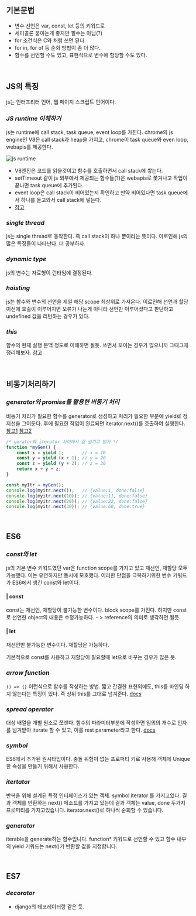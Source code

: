 ## 기본문법

- 변수 선언은  var, const, let 등의 키워드로
- 세미콜론 붙이는게 좋지만 필수는 아님(?)
- for 조건식은 C와 처럼 쓰면 된다.
- for in, for of 등 순회 방법이 좀 더 많다.
- 함수를 선언할 수도 있고, 표현식으로 변수에 할당할 수도 있다.

<br>

## JS의 특징

js는 인터프리터 언어, 웹 페이지 스크립트 언어이다.

### ___JS runtime 이해하기___

js는 runtime에 call stack, task queue, event loop를 가진다.
chrome의 js engine인 V8은 call stack과 heap을 가지고, chrome이 task queue와 even loop, webapis를 제공한다.

![js runtime](https://joshua1988.github.io/images/posts/web/translation/how-js-works/js-engine-runtime.png)
- V8엔진은 코드를 읽을것이고 함수를 호출하면서 call stack에 쌓는다. 
- setTimeout 같이 js 외부에서 제공되는 함수들(?)은 webapis로 쫓겨나고 작업이 끝나면 task queue에 추가된다.
- event loop은 call stack이 비어있는지 확인하고 만약 비어있다면  task queue에서 하나를 들고와서 call stack에 넣는다.
- [참고](https://www.youtube.com/watch?v=8aGhZQkoFbQ)


### ___single thread___
js는 single thread로 동작한다. 즉 call stack이 하나 뿐이라는 뜻이다. 이로인해 js의 많은 특징들이 나타난다. 더 공부하자.

### ___dynamic type___
js의 변수는 자료형이 런타임에 결정된다.

### ___hoisting___
js는 함수와 변수의 선언을 제일 해당 scope 최상위로 가져온다.
이로인해 선언과 할당 이전에 호출이 이루어지면 오류가 나는게 아니라 선언만 이루어졌다고 판단하고 undefined 값을 리턴하는 경우가 있다.

### ___this___
함수의 현재 실행 문맥 정도로 이해하면 될듯. 쓰면서 꼬이는 경우가 많으니까 그때그때 정리해보자. [참고](http://webframeworks.kr/tutorials/translate/explanation-of-this-in-javascript-1/)

<br>

## 비동기처리하기

### ___generator와 promise를 활용한 비동기 처리___
비동기 처리가 필요한 함수를 generator로 생성하고 처리가 필요한 부분에 yield로 정지선을 그어둔다.
후에 필요한 작업이 완료되면 iterator.next()를 호출하여 실행한다.
[참고1](https://meetup.toast.com/posts/73)
[참고2](https://velog.io/@rohkorea86/series/Generator-%ED%95%A8%EC%88%98%EB%A5%BC-%EC%9D%B4%ED%95%B4%ED%95%98%EC%9E%90)

```js
/* gerator와 iterator 사이에서 값 넘기고 받기 */
function *myGen() {
    const x = yield 1;       // x = 10
    const y = yield (x + 1); // y = 20
    const z = yield (y + 2); // z = 30
    return x + y + z;
}

const myItr = myGen();
console.log(myitr.next());   // {value:1, done:false}
console.log(myitr.next(10)); // {value:11, done:false}
console.log(myitr.next(20)); // {value:22, done:false}
console.log(myitr.next(30)); // {value:60, done:true}
```

<br>

## ES6

### ___const와 let___
js의 기본 변수 키워드였던 var은 function scope를 가지고 있고 재선언, 재할당 모두 가능했다. 이는 유연하지만 동시에 모호했다.
이러한 단점을 극복하기위한 변수 키워드가 ES6에서 생긴 const와 let이다.
#### | const
const는 재선언, 재할당이 불가능한 변수이다. block scope를 가진다. 하지만 const로 선언한 object의 내용은 수정가능하다. - > reference의 의미로 생각하면 될듯.
#### | let
재선언만 불가능한 변수이다. 재할당은 가능하다.

기본적으로 const를 사용하고 재할당이 필요할때 let으로 바꾸는 경우가 많은 듯.


### ___arrow function___

```() => {}``` 이런식으로 함수를 작성하는 방법. 짧고 간결한 표현외에도, this를 바인딩 하지 않는다는 특징이 있다. 즉 상위 this를 그대로 넘겨준다.
[docs](https://developer.mozilla.org/en-US/docs/Web/JavaScript/Reference/Functions/Arrow_functions)

### ___spread operator___
대상 배열을 개별 원소로 쪼갠다. 함수의 파라미터부분에 작성하면 임의의 개수로 인자를 넘겨받아 iterate 할 수 있고, 이를 rest parameter라고 한다. [docs](https://developer.mozilla.org/en-US/docs/Web/JavaScript/Reference/Functions/Arrow_functions)

### ___symbol___
ES6에서 추가된 원시타입이다. 충돌 위험이 없는 프로퍼티 키로 사용해 객체에 Unique한 속성을 만들기 위해서 사용한다.
### ___itertator___
반복을 위해 설계된 특정 인터페이스가 있는 객체. symbol.iterator 를 가지고있다.
결과 객체를 반환하는 next() 메소드를 가지고 있는데 결과 객체는 value, done 두가지 프로퍼티를 가지고있습니다.
iterator.next()로 하나씩 순회할 수 있습니다.
### ___generator___
iterable을 generate하는 함수입니다. function* 키워드로 선언할 수 있고 함수 내부의 yield 키워드는 next()가 반환할 값을 지정합니다.


<br>

## ES7

### ___decorator___
- django의 데코레이터랑 같은 듯.








